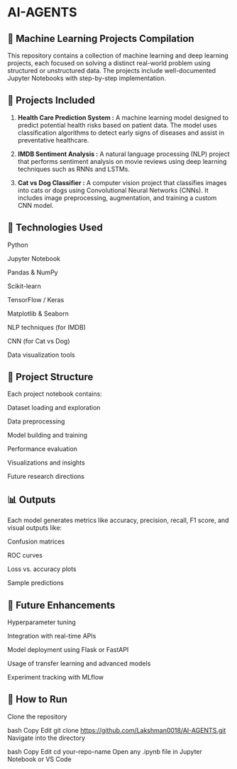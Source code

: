 # AI-AGENTS

🧠 Machine Learning Projects Compilation
---
This repository contains a collection of machine learning and deep learning projects, each focused on solving a distinct real-world problem using structured or unstructured data. The projects include well-documented Jupyter Notebooks with step-by-step implementation.

📂 Projects Included
---
1. **Health Care Prediction System :**
A machine learning model designed to predict potential health risks based on patient data. The model uses classification algorithms to detect early signs of diseases and assist in preventative healthcare.

3. **IMDB Sentiment Analysis :**
A natural language processing (NLP) project that performs sentiment analysis on movie reviews using deep learning techniques such as RNNs and LSTMs.

5. **Cat vs Dog Classifier :**
A computer vision project that classifies images into cats or dogs using Convolutional Neural Networks (CNNs). It includes image preprocessing, augmentation, and training a custom CNN model.

🚀 Technologies Used
---
Python

Jupyter Notebook

Pandas & NumPy

Scikit-learn

TensorFlow / Keras

Matplotlib & Seaborn

NLP techniques (for IMDB)

CNN (for Cat vs Dog)

Data visualization tools

📝 Project Structure
---
Each project notebook contains:

Dataset loading and exploration

Data preprocessing

Model building and training

Performance evaluation

Visualizations and insights

Future research directions

📊 Outputs
---
Each model generates metrics like accuracy, precision, recall, F1 score, and visual outputs like:

Confusion matrices

ROC curves

Loss vs. accuracy plots

Sample predictions

🔬 Future Enhancements
---
Hyperparameter tuning

Integration with real-time APIs

Model deployment using Flask or FastAPI

Usage of transfer learning and advanced models

Experiment tracking with MLflow

📁 How to Run
---
Clone the repository

bash
Copy
Edit
git clone https://github.com/Lakshman0018/AI-AGENTS.git
Navigate into the directory

bash
Copy
Edit
cd your-repo-name
Open any .ipynb file in Jupyter Notebook or VS Code
